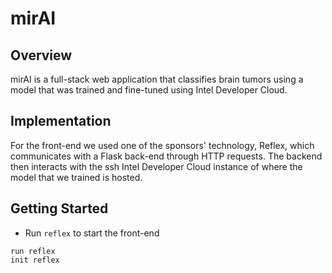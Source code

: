 # mirAI

## Overview
mirAI is a full-stack web application that classifies brain tumors using a model that was trained and fine-tuned using Intel Developer Cloud.

## Implementation
For the front-end we used one of the sponsors' technology, Reflex, which communicates with a Flask back-end through HTTP requests. The backend then interacts with the ssh Intel Developer Cloud instance of where the model that we trained is hosted. 

## Getting Started
- Run `reflex` to start the front-end
```
run reflex
init reflex
```
